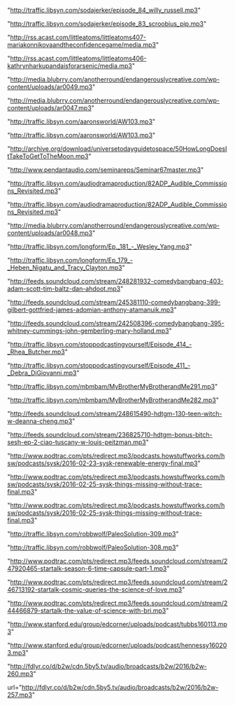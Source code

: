 <!-- Pop Culture -->

<!--Sodajerker On Songwriting-->
"http://traffic.libsyn.com/sodajerker/episode_84_willy_russell.mp3"

<!--Sodajerker On Songwriting-->
"http://traffic.libsyn.com/sodajerker/episode_83_scroobius_pip.mp3"


<!--Little Atoms-->
"http://rss.acast.com/littleatoms/littleatoms407-mariakonnikovaandtheconfidencegame/media.mp3"

<!--Little Atoms-->
"http://rss.acast.com/littleatoms/littleatoms406-kathrynharkupandaisforarsenic/media.mp3"

<!--Another Round-->
"http://media.blubrry.com/anotherround/endangerouslycreative.com/wp-content/uploads/ar0049.mp3"

<!--Another Round-->
"http://media.blubrry.com/anotherround/endangerouslycreative.com/wp-content/uploads/ar0047.mp3"




<!-- Drama -->

<!--Aaron's World-->
"http://traffic.libsyn.com/aaronsworld/AW103.mp3"

<!--Aaron's World-->
"http://traffic.libsyn.com/aaronsworld/AW103.mp3"

<!--Universe Today’s Guide to Space-->
"http://archive.org/download/universetodayguidetospace/50HowLongDoesItTakeToGetToTheMoon.mp3"

<!--Seminar: An Original Anthology Show-->
"http://www.pendantaudio.com/seminareps/Seminar67master.mp3"

<!--Audio Drama Production-->
"http://traffic.libsyn.com/audiodramaproduction/82ADP_Audible_Commissions_Revisited.mp3"

<!--Audio Drama Production-->
"http://traffic.libsyn.com/audiodramaproduction/82ADP_Audible_Commissions_Revisited.mp3"

<!--"Another Round-->
"http://media.blubrry.com/anotherround/endangerouslycreative.com/wp-content/uploads/ar0048.mp3"

<!--Longform-->
"http://traffic.libsyn.com/longform/Ep._181_-_Wesley_Yang.mp3"

<!--Longform-->
"http://traffic.libsyn.com/longform/Ep_179_-_Heben_Nigatu_and_Tracy_Clayton.mp3"




<!-- Comedy -->

<!--Comedy Bang! Bang!-->
"http://feeds.soundcloud.com/stream/248281932-comedybangbang-403-adam-scott-tim-baltz-dan-ahdoot.mp3"

<!--Comedy Bang! Bang!-->
"http://feeds.soundcloud.com/stream/245381110-comedybangbang-399-gilbert-gottfried-james-adomian-anthony-atamanuik.mp3"

<!--Comedy Bang! Bang!-->
"http://feeds.soundcloud.com/stream/242508396-comedybangbang-395-whitney-cummings-john-gemberling-mary-holland.mp3"

<!--Stop Podcasting Yourself-->
"http://traffic.libsyn.com/stoppodcastingyourself/Episode_414_-_Rhea_Butcher.mp3"

<!--Stop Podcasting Yourself-->
"http://traffic.libsyn.com/stoppodcastingyourself/Episode_411_-_Debra_DiGiovanni.mp3"

<!--My Brother, My Brother and Me-->
"http://traffic.libsyn.com/mbmbam/MyBrotherMyBrotherandMe291.mp3"

<!--My Brother, My Brother and Me-->
"http://traffic.libsyn.com/mbmbam/MyBrotherMyBrotherandMe282.mp3"

<!--How Did This Get Made?-->
"http://feeds.soundcloud.com/stream/248615490-hdtgm-130-teen-witch-w-deanna-cheng.mp3"

<!--How Did This Get Made?-->
"http://feeds.soundcloud.com/stream/236825710-hdtgm-bonus-bitch-sesh-ep-2-ciao-tuscany-w-louis-peitzman.mp3"




<!-- Education -->

<!--Stuff You Should Know-->
"http://www.podtrac.com/pts/redirect.mp3/podcasts.howstuffworks.com/hsw/podcasts/sysk/2016-02-23-sysk-renewable-energy-final.mp3"

<!--Stuff You Should Know-->
"http://www.podtrac.com/pts/redirect.mp3/podcasts.howstuffworks.com/hsw/podcasts/sysk/2016-02-25-sysk-things-missing-without-trace-final.mp3"

<!--Stuff You Should Know-->
"http://www.podtrac.com/pts/redirect.mp3/podcasts.howstuffworks.com/hsw/podcasts/sysk/2016-02-25-sysk-things-missing-without-trace-final.mp3"


<!--The Paleo Solution-->
"http://traffic.libsyn.com/robbwolf/PaleoSolution-309.mp3"

<!--The Paleo Solution-->
"http://traffic.libsyn.com/robbwolf/PaleoSolution-308.mp3"

<!--StarTalk Radio-->
"http://www.podtrac.com/pts/redirect.mp3/feeds.soundcloud.com/stream/247920465-startalk-season-6-time-capsule-part-1.mp3"

<!--StarTalk Radio-->
"http://www.podtrac.com/pts/redirect.mp3/feeds.soundcloud.com/stream/246713192-startalk-cosmic-queries-the-science-of-love.mp3"

<!--StarTalk Radio-->
"http://www.podtrac.com/pts/redirect.mp3/feeds.soundcloud.com/stream/244466879-startalk-the-value-of-science-with-bri.mp3"

<!--Entrepreneurial Thought Leaders-->
"http://www.stanford.edu/group/edcorner/uploads/podcast/tubbs160113.mp3"

<!--Entrepreneurial Thought Leaders-->
"http://www.stanford.edu/group/edcorner/uploads/podcast/hennessy160203.mp3"

<!--Back to Work-->
"http://fdlyr.co/d/b2w/cdn.5by5.tv/audio/broadcasts/b2w/2016/b2w-260.mp3"

<!--Back to Work-->
url="http://fdlyr.co/d/b2w/cdn.5by5.tv/audio/broadcasts/b2w/2016/b2w-257.mp3"